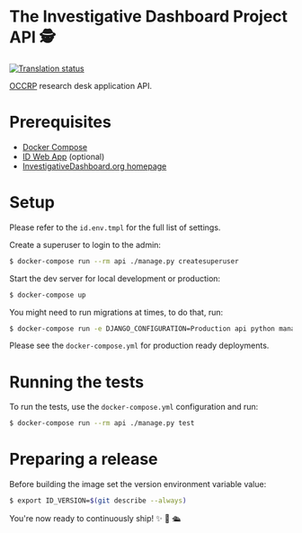 # The Investigative Dashboard Project API 🕵️

[![Translation status](https://hosted.weblate.org/widgets/occrp/-/investigative-dashboard/svg-badge.svg)](https://hosted.weblate.org/engage/occrp/?utm_source=widget)

[OCCRP](https://tech.occrp.org/projects/) research desk application API.

# Prerequisites

- [Docker Compose](https://docs.docker.com/compose/install/)
- [ID Web App](https://git.occrp.org/libre/id-frontend) (optional)
- [InvestigativeDashboard.org homepage](https://git.occrp.org/libre/investigativedashboard.org)

# Setup

Please refer to the `id.env.tmpl` for the full list of settings.

Create a superuser to login to the admin:
```bash
$ docker-compose run --rm api ./manage.py createsuperuser
```

Start the dev server for local development or production:
```bash
$ docker-compose up
```

You might need to run migrations at times, to do that, run:
```bash
$ docker-compose run -e DJANGO_CONFIGURATION=Production api python manage.py migrate
```

Please see the `docker-compose.yml` for production ready deployments.

# Running the tests

To run the tests, use the `docker-compose.yml` configuration and run:
```bash
$ docker-compose run --rm api ./manage.py test
```

# Preparing a release

Before building the image set the version environment variable value:

```bash
$ export ID_VERSION=$(git describe --always)
```

You're now ready to continuously ship! ✨ 💅 🛳
